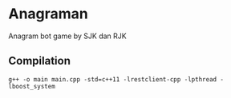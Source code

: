 # Anagraman

Anagram bot game by SJK dan RJK

## Compilation

`g++ -o main main.cpp -std=c++11 -lrestclient-cpp -lpthread -lboost_system`
